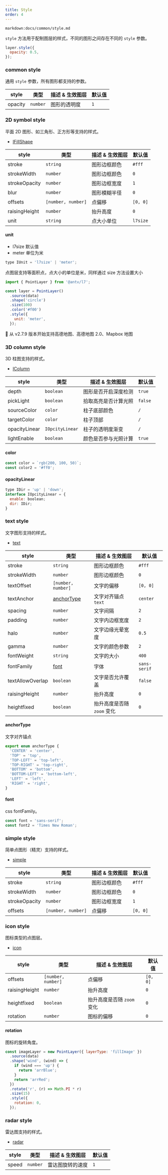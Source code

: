 ```yaml
---
title: Style
order: 4
---
```


`markdown:docs/common/style.md`

`style` 方法用于配制图层的样式，不同的图形之间存在不同的 `style` 参数。

```js
layer.style({
  opacity: 0.5,
});
```

### common style

通用 `style` 参数，所有图形都支持的参数。

| style   | 类型     | 描述 & 生效图层 | 默认值 |
| ------- | -------- | --------------- | ------ |
| opacity | `number` | 图形的透明度    | `1`    |

### 2D symbol style

平面 2D 图形、如三角形、正方形等支持的样式。

- [IFillShape](/zh/docs/api/point_layer/shape#shapefillshape-ifillshape)

| style         | 类型               | 描述 & 生效图层 | 默认值   |
| ------------- | ------------------ | --------------- | -------- |
| stroke        | `string`           | 图形边框颜色    | `#fff`   |
| strokeWidth   | `number`           | 图形边框颜色    | `0`      |
| strokeOpacity | `number`           | 图形边框宽度    | `1`      |
| blur          | `number`           | 图形模糊半径    | `0`      |
| offsets       | `[number, number]` | 点偏移          | `[0, 0]` |
| raisingHeight | `number`           | 抬升高度        | `0`      |
| unit          | `string`           | 点大小单位      | `l7size` |

#### unit

- l7size 默认值
- meter 单位为米

```js
type IUnit = 'l7size' | 'meter';
```

点图层支持等面积点，点大小的单位是米，同样通过 size 方法设置大小

```javascript
import { PointLayer } from '@antv/l7';

const layer = PointLayer()
  .source(data)
  .shape('circle')
  .size(100)
  .color('#f00')
  .style({
    unit: 'meter',
  });
```

🌟 从 v2.7.9 版本开始支持高德地图、高德地图 2.0、Mapbox 地图

### 3D column style

3D 柱图支持的样式。

- [IColumn](/zh/docs/api/point_layer/shape#shapecolumn-icolumn)

| style         | 类型            | 描述 & 生效图层      | 默认值  |
| ------------- | --------------- | -------------------- | ------- |
| depth         | `boolean`       | 图形是否开启深度检测 | `true`  |
| pickLight     | `boolean`       | 拾取高亮是否计算光照 | `false` |
| sourceColor   | `color`         | 柱子底部颜色         | `/`     |
| targetColor   | `color`         | 柱子顶部             | `/`     |
| opacityLinear | `IOpcityLinear` | 柱子的透明度渐变     | `/`     |
| lightEnable   | `boolean`       | 颜色是否参与光照计算 | `true`  |

#### color

```js
const color = `rgb(200, 100, 50)`;
const color2 = '#ff0';
```

#### opacityLinear

```js
type IDir = 'up' | 'down';
interface IOpcityLinear = {
  enable: boolean;
  dir: IDir;
}
```

### text style

文字图形支持的样式。

- [text](http://localhost:8000/zh/docs/api/point_layer/shape#shapefield-string-text)

| style            | 类型                                                    | 描述 & 生效图层            | 默认值       |
| ---------------- | ------------------------------------------------------- | -------------------------- | ------------ |
| stroke           | `string`                                                | 图形边框颜色               | `#fff`       |
| strokeWidth      | `number`                                                | 图形边框颜色               | `0`          |
| textOffset       | `[number, number]`                                      | 文字的偏移                 | `[0, 0]`     |
| textAnchor       | [anchorType](/zh/docs/api/point_layer/style#anchortype) | 文字对齐锚点 `text`        | `center`     |
| spacing          | `number`                                                | 文字间隔                   | `2`          |
| padding          | `number`                                                | 文字内边框宽度             | `2`          |
| halo             | `number`                                                | 文字边缘光晕宽度           | `0.5`        |
| gamma            | `number`                                                | 文字的颜色参数             | `2`          |
| fontWeight       | `string`                                                | 文字的大小                 | `400`        |
| fontFamily       | [font](/zh/docs/api/point_layer/style#font)             | 字体                       | `sans-serif` |
| textAllowOverlap | `boolean`                                               | 文字是否允许覆盖           | `false`      |
| raisingHeight    | `number`                                                | 抬升高度                   | `0`          |
| heightfixed      | `boolean`                                               | 抬升高度是否随 `zoom` 变化 | `0`          |

#### anchorType

文字对齐锚点

```javascript
export enum anchorType {
  'CENTER' = 'center',
  'TOP' = 'top',
  'TOP-LEFT' = 'top-left',
  'TOP-RIGHT' = 'top-right',
  'BOTTOM' = 'bottom',
  'BOTTOM-LEFT' = 'bottom-left',
  'LEFT' = 'left',
  'RIGHT' = 'right',
}
```

#### font

css fontFamily。

```js
const font = 'sans-serif';
const font2 = 'Times New Roman';
```

### simple style

简单点图形（精灵）支持的样式。

- [simple](http://localhost:8000/zh/docs/api/point_layer/shape#shapesimple)

| style         | 类型               | 描述 & 生效图层 | 默认值   |
| ------------- | ------------------ | --------------- | -------- |
| stroke        | `string`           | 图形边框颜色    | `#fff`   |
| strokeWidth   | `number`           | 图形边框颜色    | `0`      |
| strokeOpacity | `number`           | 图形边框宽度    | `1`      |
| offsets       | `[number, number]` | 点偏移          | `[0, 0]` |

### icon style

图标类型的点图层。

- [icon](http://localhost:8000/zh/docs/api/point_layer/shape#shapeiconname-string)

| style         | 类型               | 描述 & 生效图层            | 默认值   |
| ------------- | ------------------ | -------------------------- | -------- |
| offsets       | `[number, number]` | 点偏移                     | `[0, 0]` |
| raisingHeight | `number`           | 抬升高度                   | `0`      |
| heightfixed   | `boolean`          | 抬升高度是否随 `zoom` 变化 | `0`      |
| rotation      | `number`           | 图标的偏移                 | `0`      |

#### rotation

图标的旋转角度。

```js
const imageLayer = new PointLayer({ layerType: 'fillImage' })
  .source(data)
  .shape('wind', (wind) => {
    if (wind === 'up') {
      return 'arrBlue';
    }
    return 'arrRed';
  })
  .rotate('r', (r) => Math.PI * r)
  .size(15)
  .style({
    rotation: 0,
  });
```

### radar style

雷达图支持的样式。

- [radar](http://localhost:8000/zh/docs/api/point_layer/shape#shaperadar)

| style | 类型     | 描述 & 生效图层  | 默认值 |
| ----- | -------- | ---------------- | ------ |
| speed | `number` | 雷达图旋转的速度 | `1`    |


